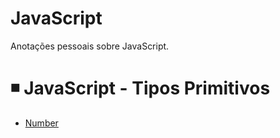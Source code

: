 # JavaScript
Anotações pessoais sobre JavaScript.

# ◾ JavaScript - Tipos Primitivos

- [Number](#) 